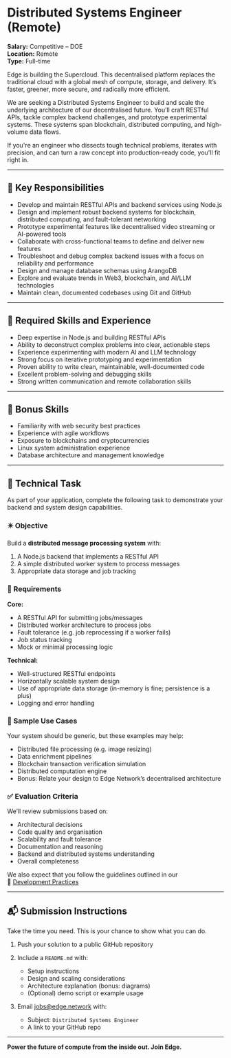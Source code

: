 # Distributed Systems Engineer (Remote)

**Salary:** Competitive – DOE  
**Location:** Remote  
**Type:** Full-time  

Edge is building the Supercloud. This decentralised platform replaces the traditional cloud with a global mesh of compute, storage, and delivery. It’s faster, greener, more secure, and radically more efficient.

We are seeking a Distributed Systems Engineer to build and scale the underlying architecture of our decentralised future. You’ll craft RESTful APIs, tackle complex backend challenges, and prototype experimental systems. These systems span blockchain, distributed computing, and high-volume data flows.

If you're an engineer who dissects tough technical problems, iterates with precision, and can turn a raw concept into production-ready code, you'll fit right in.

---

## 🔧 Key Responsibilities

- Develop and maintain RESTful APIs and backend services using Node.js  
- Design and implement robust backend systems for blockchain, distributed computing, and fault-tolerant networking  
- Prototype experimental features like decentralised video streaming or AI-powered tools  
- Collaborate with cross-functional teams to define and deliver new features  
- Troubleshoot and debug complex backend issues with a focus on reliability and performance  
- Design and manage database schemas using ArangoDB  
- Explore and evaluate trends in Web3, blockchain, and AI/LLM technologies  
- Maintain clean, documented codebases using Git and GitHub  

---

## 🧠 Required Skills and Experience

- Deep expertise in Node.js and building RESTful APIs  
- Ability to deconstruct complex problems into clear, actionable steps  
- Experience experimenting with modern AI and LLM technology  
- Strong focus on iterative prototyping and experimentation  
- Proven ability to write clean, maintainable, well-documented code  
- Excellent problem-solving and debugging skills  
- Strong written communication and remote collaboration skills  

---

## 🧩 Bonus Skills

- Familiarity with web security best practices  
- Experience with agile workflows  
- Exposure to blockchains and cryptocurrencies  
- Linux system administration experience  
- Database architecture and management knowledge  

---

## 🧪 Technical Task

As part of your application, complete the following task to demonstrate your backend and system design capabilities.

### ✴️ Objective

Build a **distributed message processing system** with:

1. A Node.js backend that implements a RESTful API  
2. A simple distributed worker system to process messages  
3. Appropriate data storage and job tracking

### 📌 Requirements

**Core:**
- A RESTful API for submitting jobs/messages
- Distributed worker architecture to process jobs
- Fault tolerance (e.g. job reprocessing if a worker fails)
- Job status tracking
- Mock or minimal processing logic

**Technical:**
- Well-structured RESTful endpoints
- Horizontally scalable system design
- Use of appropriate data storage (in-memory is fine; persistence is a plus)
- Logging and error handling

### 🧪 Sample Use Cases

Your system should be generic, but these examples may help:

- Distributed file processing (e.g. image resizing)
- Data enrichment pipelines
- Blockchain transaction verification simulation
- Distributed computation engine
- Bonus: Relate your design to Edge Network’s decentralised architecture

### ✅ Evaluation Criteria

We’ll review submissions based on:

- Architectural decisions
- Code quality and organisation
- Scalability and fault tolerance
- Documentation and reasoning
- Backend and distributed systems understanding
- Overall completeness

We also expect that you follow the guidelines outlined in our  
📖 [Development Practices](https://github.com/edge/jobs/blob/master/development-practices.md)

---

## 📬 Submission Instructions

Take the time you need. This is your chance to show what you can do.

1. Push your solution to a public GitHub repository  
2. Include a `README.md` with:
   - Setup instructions
   - Design and scaling considerations
   - Architecture explanation (bonus: diagrams)
   - (Optional) demo script or example usage

3. Email [jobs@edge.network](mailto:jobs@edge.network) with:
   - Subject: `Distributed Systems Engineer`
   - A link to your GitHub repo

---

**Power the future of compute from the inside out. Join Edge.**
